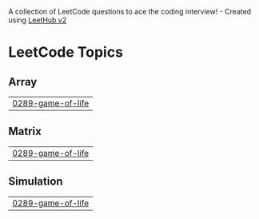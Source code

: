 A collection of LeetCode questions to ace the coding interview! - Created using [LeetHub v2](https://github.com/arunbhardwaj/LeetHub-2.0)
<!---LeetCode Topics Start-->
# LeetCode Topics
## Array
|  |
| ------- |
| [0289-game-of-life](https://github.com/piyush-qumar/datastructalgo/tree/master/0289-game-of-life) |
## Matrix
|  |
| ------- |
| [0289-game-of-life](https://github.com/piyush-qumar/datastructalgo/tree/master/0289-game-of-life) |
## Simulation
|  |
| ------- |
| [0289-game-of-life](https://github.com/piyush-qumar/datastructalgo/tree/master/0289-game-of-life) |
<!---LeetCode Topics End-->